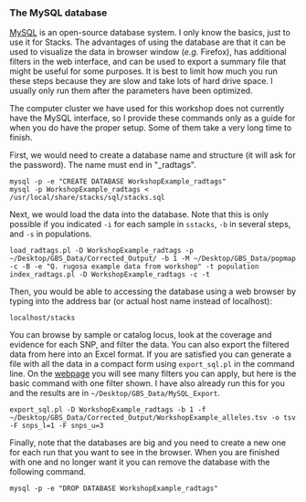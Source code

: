 ### The MySQL database

[MySQL](https://www.mysql.com/) is an open-source database system. I only know the basics, just to use it for Stacks. The advantages of using the database are that it can be used to visualize the data in browser window (*e.g.* Firefox), has additional filters in the web interface, and can be used to export a summary file that might be useful for some purposes. It is best to limit how much you run these steps because they are slow and take lots of hard drive space. I usually only run them after the parameters have been optimized.

The computer cluster we have used for this workshop does not currently have the MySQL interface, so I provide these commands only as a guide for when you do have the proper setup. Some of them take a very long time to finish. 

First, we would need to create a database name and structure (it will ask for the password). The name must end in "_radtags".

	mysql -p -e "CREATE DATABASE WorkshopExample_radtags"
	mysql -p WorkshopExample_radtags < /usr/local/share/stacks/sql/stacks.sql

Next, we would load the data into the database. Note that this is only possible if you indicated `-i` for each sample in `sstacks`, `-b` in several steps, and `-s` in populations.

	load_radtags.pl -D WorkshopExample_radtags -p ~/Desktop/GBS_Data/Corrected_Output/ -b 1 -M ~/Desktop/GBS_Data/popmap -c -B -e "Q. rugosa example data from workshop" -t population
	index_radtags.pl -D WorkshopExample_radtags -c -t

Then, you would be able to accessing the database using a web browser by typing into the address bar (or actual host name instead of localhost):

	localhost/stacks
	
You can browse by sample or catalog locus, look at the coverage and evidence for each SNP, and filter the data. You can also export the filtered data from here into an Excel format. If you are satisfied you can generate a file with all the data in a compact form using `export_sql.pl` in the command line. On the [webpage](http://creskolab.uoregon.edu/stacks/comp/export_sql.php) you will see many filters you can apply, but here is the basic command with one filter shown. I have also already run this for you and the results are in `~/Desktop/GBS_Data/MySQL_Export`.

	export_sql.pl -D WorkshopExample_radtags -b 1 -f ~/Desktop/GBS_Data/Corrected_Output/WorkshopExample_alleles.tsv -o tsv -F snps_l=1 -F snps_u=3
	
Finally, note that the databases are big and you need to create a new one for each run that you want to see in the browser. When you are finished with one and no longer want it you can remove the database with the following command.

	mysql -p -e "DROP DATABASE WorkshopExample_radtags"